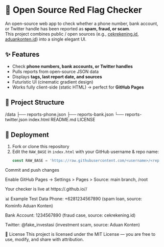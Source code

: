 # 🔎 Open Source Red Flag Checker

An open-source web app to check whether a phone number, bank account, or Twitter handle has been reported as **spam, fraud, or scam**.  
This project combines public / open sources (e.g., [cekrekening.id](https://cekrekening.id), [aduankonten.id](https://aduankonten.id)) into a single elegant UI.  

## ✨ Features
- Check **phone numbers, bank accounts, or Twitter handles**
- Pulls reports from open-source JSON data
- Displays **tags, last report date, and sources**
- Futuristic UI (cinematic gradient design)
- Works fully client-side (static HTML) → perfect for **GitHub Pages**

## 📂 Project Structure
/data
├── reports-phone.json
├── reports-bank.json
└── reports-twitter.json
index.html
README.md
LICENSE

## 🚀 Deployment
1. Fork or clone this repository  
2. Edit the `RAW_BASE` in `index.html` with your GitHub username & repo name:
   ```js
   const RAW_BASE = 'https://raw.githubusercontent.com/<username>/<repo>/main/data';
Commit and push changes

Enable GitHub Pages → Settings > Pages > Source: main branch, /root

Your checker is live at https://<username>.github.io/<repo>/

📊 Example Test Data
Phone: +6281234567890 (spam loan, source: Kominfo Aduan Konten)

Bank Account: 1234567890 (fraud case, source: cekrekening.id)

Twitter: @fake_investasi (investment scam, source: Aduan Konten)

📜 License
This project is licensed under the MIT License — you are free to use, modify, and share with attribution.
